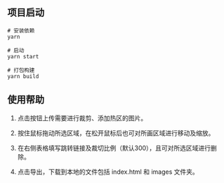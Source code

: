 ## 项目启动

```
# 安装依赖
yarn

# 启动
yarn start

# 打包构建
yarn build
```

## 使用帮助

1. 点击按钮上传需要进行裁剪、添加热区的图片。

2. 按住鼠标拖动所选区域，在松开鼠标后也可对所画区域进行移动及缩放。

3. 在右侧表格填写跳转链接及裁切比例（默认300），且可对所选区域进行删除。

4. 点击导出，下载到本地的文件包括 index.html 和 images 文件夹。
